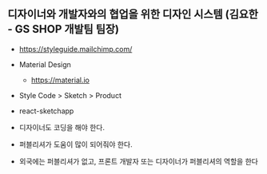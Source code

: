 디자이너와 개발자와의 협업을 위한 디자인 시스템 (김요한 - GS SHOP 개발팀 팀장)
-----


- https://styleguide.mailchimp.com/
- Material Design
    - https://material.io
- Style Code > Sketch > Product
- react-sketchapp


- 디자이너도 코딩을 해야 한다.
- 퍼블리셔가 도움이 많이 되어줘야 한다.
- 외국에는 퍼블리셔가 없고, 프론트 개발자 또는 디자이너가 퍼블리셔의 역할을 한다
